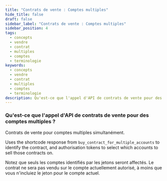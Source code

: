 ```yaml
---
title: "Contrats de vente : Comptes multiples"
hide_title: false
draft: false
sidebar_label: "Contrats de vente : Comptes multiples"
sidebar_position: 4
tags:
  - concepts
  - vendre
  - contrat
  - multiples
  - comptes
  - terminologie
keywords:
  - concepts
  - vendre
  - contrat
  - multiples
  - comptes
  - terminologie
description: Qu'est-ce que l'appel d'API de contrats de vente pour des comptes multiples ?
---
```


### Qu'est-ce que l'appel d'API de contrats de vente pour des comptes multiples ?

Contrats de vente pour comptes multiples simultanément.

Uses the shortcode response from `buy_contract_for_multiple_accounts` to identify the contract, and authorisation tokens to select which accounts to sell those contracts on.

Notez que seuls les comptes identifiés par les jetons seront affectés. Le contrat ne sera pas vendu sur le compte actuellement autorisé, à moins que vous n'incluiez le jeton pour le compte actuel.
